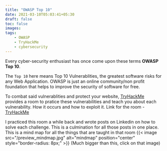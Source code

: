 ```yaml
---
title: "OWASP Top 10"
date: 2021-03-10T05:03:41+05:30
draft: false
toc: false
images:
tags:
    - OWASP 
    - TryHackMe
    - cybersecurity
---
```


Every cyber-security enthusiast has once come upon these terms **OWASP Top 10**. 

The ```Top 10``` here means Top 10 Vulnerablities, the greatest software risks for any Web Application. OWASP is just an online community/non profit foundation that helps to improve the security of software for free.

To combat said vulnerablities and protect your website, [TryHackMe](https://tryhackme.com/) provides a room to pratice these vulnerabilities and teach you about each vulnerability. How it occurs and how to exploit it. 
Link for the room - [TryHackMe](https://tryhackme.com/room/owasptop10)

I practiced this room a while back and wrote posts on Linkedin on how to solve each challenge. This is a culmination for all those posts in one place. This is a mind map for all the things that are taught in that room
{{< image src="/preview_mindmap.jpg" alt="mindmap" position="center" style="border-radius: 8px;" >}}
(Much bigger than this, click on that image)
